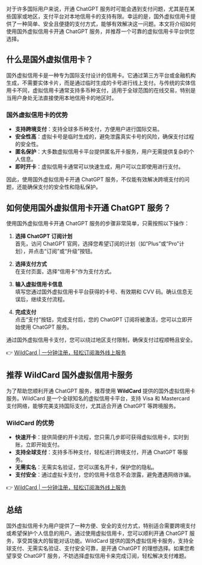 对于许多国际用户来说，开通 ChatGPT 服务时可能会遇到支付问题，尤其是在某些国家或地区，支付平台对本地信用卡的支持有限。幸运的是，国外虚拟信用卡提供了一种简单、安全且便捷的支付方式，能够有效解决这一问题。本文将介绍如何使用国外虚拟信用卡开通 ChatGPT 服务，并推荐一个可靠的虚拟信用卡平台供您选择。

## 什么是国外虚拟信用卡？

国外虚拟信用卡是一种专为国际支付设计的信用卡。它通过第三方平台或金融机构生成，不需要实体卡片，而是通过临时生成的卡号进行线上支付。与传统的实体信用卡不同，虚拟信用卡通常支持多币种支付，适用于全球范围的在线交易，特别是当用户身处无法直接使用本地信用卡的地区时。

### 国外虚拟信用卡的优势

- **支持跨境支付**：支持全球多币种支付，方便用户进行国际交易。
- **安全性高**：虚拟卡号是临时生成的，避免泄露真实卡号的风险，确保支付过程的安全性。
- **匿名保护**：大多数虚拟信用卡平台提供匿名开卡服务，用户无需提供复杂的个人信息。
- **即时开卡**：虚拟信用卡通常可以快速生成，用户可以立即使用进行支付。

因此，使用国外虚拟信用卡开通 ChatGPT 服务，不仅能有效解决跨境支付的问题，还能确保支付的安全性和隐私保护。

## 如何使用国外虚拟信用卡开通 ChatGPT 服务？

使用国外虚拟信用卡开通 ChatGPT 服务的步骤非常简单，只需按照以下操作：

1. **选择 ChatGPT 订阅计划**  
   首先，访问 ChatGPT 官网，选择您希望订阅的计划（如“Plus”或“Pro”计划），并点击“订阅”或“升级”按钮。

2. **选择支付方式**  
   在支付页面，选择“信用卡”作为支付方式。

3. **输入虚拟信用卡信息**  
   填写您通过国外虚拟信用卡平台获得的卡号、有效期和 CVV 码。确认信息无误后，继续支付流程。

4. **完成支付**  
   点击“支付”按钮，完成支付后，您的 ChatGPT 订阅将被激活，您可以立即开始使用 ChatGPT 服务。

通过国外虚拟信用卡支付，您可以绕过地区支付限制，确保支付过程顺畅且安全。

👉 [WildCard | 一分钟注册，轻松订阅海外线上服务](https://bit.ly/bewildcard)

## 推荐 WildCard 国外虚拟信用卡服务

为了帮助您顺利开通 ChatGPT 服务，推荐使用 **WildCard** 提供的国外虚拟信用卡服务。WildCard 是一个全球知名的虚拟信用卡平台，支持 Visa 和 Mastercard 支付网络，能够完美支持国际支付，尤其适合开通 ChatGPT 等跨境服务。

### WildCard 的优势

- **快速开卡**：提供简便的开卡流程，您只需几步即可获得虚拟信用卡，实时到账，立即开始支付。
- **支持全球支付**：支持多币种支付，轻松进行跨境支付，开通 ChatGPT 等服务。
- **无需实名**：无需实名验证，您可以匿名开卡，保护您的隐私。
- **支付安全**：通过虚拟卡支付，您的信用卡信息不会泄露，避免遭遇网络诈骗。

👉 [WildCard | 一分钟注册，轻松订阅海外线上服务](https://bit.ly/bewildcard)

## 总结

国外虚拟信用卡为用户提供了一种方便、安全的支付方式，特别适合需要跨境支付或希望保护个人信息的用户。通过使用虚拟信用卡，您可以顺利开通 ChatGPT 服务，享受其强大的智能对话功能。WildCard 提供的国外虚拟信用卡服务，支持全球支付、无需实名验证、支付安全可靠，是开通 ChatGPT 的理想选择。如果您希望享受 ChatGPT 服务，不妨选择虚拟信用卡来完成订阅，轻松解决支付难题。